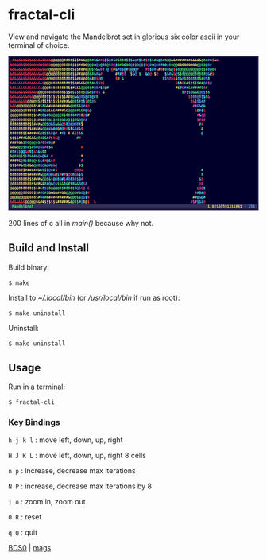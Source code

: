 # fractal-cli

View and navigate the Mandelbrot set in glorious six color ascii in your
terminal of choice.

![terminal](terminal.png)

200 lines of c all in *main()* because why not.

## Build and Install

Build binary:

    $ make

Install to *~/.local/bin* (or */usr/local/bin* if run as root):

    $ make uninstall

Uninstall:

    $ make uninstall

## Usage

Run in a terminal:

    $ fractal-cli

### Key Bindings

`h j k l`
: move left, down, up, right

`H J K L`
: move left, down, up, right 8 cells

`n p`
: increase, decrease max iterations

`N P`
: increase, decrease max iterations by 8

`i o`
: zoom in, zoom out

`0 R`
: reset

`q Q`
: quit

[BDS0](https://opensource.org/license/0BSD) | [mags](https://mags.zone)

<!--metadata:
author: Chris Magyar <c.magyar.ec@gmail.com>
description: Terminal interface Mandelbrot set viewer.
keywords: Mandelbrot, fractal, terminal
-->
